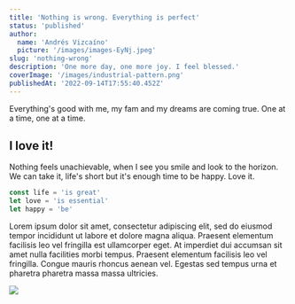 ```yaml
---
title: 'Nothing is wrong. Everything is perfect'
status: 'published'
author:
  name: 'Andrés Vizcaíno'
  picture: '/images/images-EyNj.jpeg'
slug: 'nothing-wrong'
description: 'One more day, one more joy. I feel blessed.'
coverImage: '/images/industrial-pattern.png'
publishedAt: '2022-09-14T17:55:40.452Z'
---
```


Everything's good with me, my fam and my dreams are coming true. One at a time, one at a time.

## I love it!

Nothing feels unachievable, when I see you smile and look to the horizon. We can take it, life's short but it's enough time to be happy. Love it.

```javascript
const life = 'is great'
let love = 'is essential'
let happy = 'be'
```

Lorem ipsum dolor sit amet, consectetur adipiscing elit, sed do eiusmod tempor incididunt ut labore et dolore magna aliqua. Praesent elementum facilisis leo vel fringilla est ullamcorper eget. At imperdiet dui accumsan sit amet nulla facilities morbi tempus. Praesent elementum facilisis leo vel fringilla. Congue mauris rhoncus aenean vel. Egestas sed tempus urna et pharetra pharetra massa massa ultricies.

![](/images/image--3--A5Mj.png)

